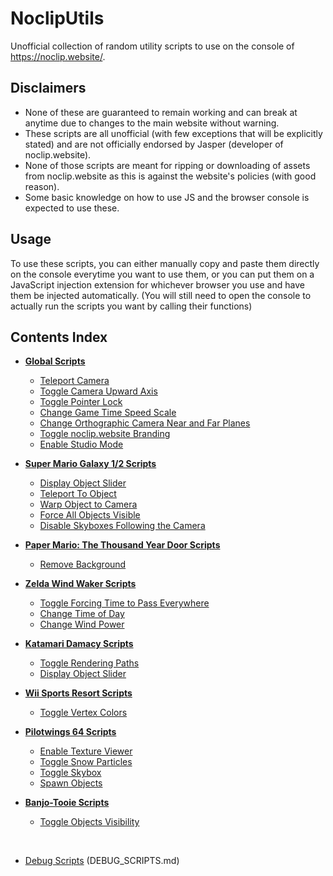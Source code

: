 # NoclipUtils
Unofficial collection of random utility scripts to use on the console of https://noclip.website/.

## Disclaimers
- None of these are guaranteed to remain working and can break at anytime due to changes to the main website without warning.
- These scripts are all unofficial (with few exceptions that will be explicitly stated) and are not officially endorsed by Jasper (developer of noclip.website).
- None of those scripts are meant for ripping or downloading of assets from noclip.website as this is against the website's policies (with good reason).
- Some basic knowledge on how to use JS and the browser console is expected to use these.

## Usage
To use these scripts, you can either manually copy and paste them directly on the console everytime you want to use them, or you can put them on a JavaScript injection extension for whichever browser you use and have them be injected automatically. (You will still need to open the console to actually run the scripts you want by calling their functions)

## Contents Index
- **[Global Scripts](https://github.com/jhmaster2000/NoclipUtils/blob/master/SCRIPTS.md#global-scripts)**
  - [Teleport Camera](https://github.com/jhmaster2000/NoclipUtils/blob/master/SCRIPTS.md#teleport-camera)
  - [Toggle Camera Upward Axis](https://github.com/jhmaster2000/NoclipUtils/blob/master/SCRIPTS.md#toggle-camera-upward-axis)
  - [Toggle Pointer Lock](https://github.com/jhmaster2000/NoclipUtils/blob/master/SCRIPTS.md#toggle-pointer-lock)
  - [Change Game Time Speed Scale](https://github.com/jhmaster2000/NoclipUtils/blob/master/SCRIPTS.md#change-game-time-speed-scale)
  - [Change Orthographic Camera Near and Far Planes](https://github.com/jhmaster2000/NoclipUtils/blob/master/SCRIPTS.md#change-orthographic-camera-near-and-far-planes)
  - [Toggle noclip.website Branding](https://github.com/jhmaster2000/NoclipUtils/blob/master/SCRIPTS.md#toggle-noclipwebsite-branding)
  - [Enable Studio Mode](https://github.com/jhmaster2000/NoclipUtils/blob/master/SCRIPTS.md#enable-studio-mode)

- **[Super Mario Galaxy 1/2 Scripts](https://github.com/jhmaster2000/NoclipUtils/blob/master/SCRIPTS.md#super-mario-galaxy-12-scripts)**
  - [Display Object Slider](https://github.com/jhmaster2000/NoclipUtils/blob/master/SCRIPTS.md#display-object-slider)
  - [Teleport To Object](https://github.com/jhmaster2000/NoclipUtils/blob/master/SCRIPTS.md#teleport-to-object)
  - [Warp Object to Camera](https://github.com/jhmaster2000/NoclipUtils/blob/master/SCRIPTS.md#warp-object-to-camera)
  - [Force All Objects Visible](https://github.com/jhmaster2000/NoclipUtils/blob/master/SCRIPTS.md#force-all-objects-visible)
  - [Disable Skyboxes Following the Camera](https://github.com/jhmaster2000/NoclipUtils/blob/master/SCRIPTS.md#disable-skyboxes-following-the-camera)

- **[Paper Mario: The Thousand Year Door Scripts](https://github.com/jhmaster2000/NoclipUtils/blob/master/SCRIPTS.md#paper-mario-the-thousand-year-door-scripts)**
  - [Remove Background](https://github.com/jhmaster2000/NoclipUtils/blob/master/SCRIPTS.md#remove-background)

- **[Zelda Wind Waker Scripts](https://github.com/jhmaster2000/NoclipUtils/blob/master/SCRIPTS.md#zelda-wind-waker-scripts)**
  - [Toggle Forcing Time to Pass Everywhere](https://github.com/jhmaster2000/NoclipUtils/blob/master/SCRIPTS.md#toggle-forcing-time-to-pass-everywhere)
  - [Change Time of Day](https://github.com/jhmaster2000/NoclipUtils/blob/master/SCRIPTS.md#change-time-of-day)
  - [Change Wind Power](https://github.com/jhmaster2000/NoclipUtils/blob/master/SCRIPTS.md#change-wind-power)

- **[Katamari Damacy Scripts](https://github.com/jhmaster2000/NoclipUtils/blob/master/SCRIPTS.md#katamari-damacy-scripts)**
  - [Toggle Rendering Paths](https://github.com/jhmaster2000/NoclipUtils/blob/master/SCRIPTS.md#toggle-rendering-paths)
  - [Display Object Slider](https://github.com/jhmaster2000/NoclipUtils/blob/master/SCRIPTS.md#display-object-slider-1)

- **[Wii Sports Resort Scripts](https://github.com/jhmaster2000/NoclipUtils/blob/master/SCRIPTS.md#wii-sports-resort-scripts)**
  - [Toggle Vertex Colors](https://github.com/jhmaster2000/NoclipUtils/blob/master/SCRIPTS.md#toggle-vertex-colors)

- **[Pilotwings 64 Scripts](https://github.com/jhmaster2000/NoclipUtils/blob/master/SCRIPTS.md#pilotwings-64-scripts)**
  - [Enable Texture Viewer](https://github.com/jhmaster2000/NoclipUtils/blob/master/SCRIPTS.md#enable-texture-viewer)
  - [Toggle Snow Particles](https://github.com/jhmaster2000/NoclipUtils/blob/master/SCRIPTS.md#toggle-snow-particles)
  - [Toggle Skybox](https://github.com/jhmaster2000/NoclipUtils/blob/master/SCRIPTS.md#toggle-skybox)
  - [Spawn Objects](https://github.com/jhmaster2000/NoclipUtils/blob/master/SCRIPTS.md#spawn-objects)

- **[Banjo-Tooie Scripts](https://github.com/jhmaster2000/NoclipUtils/blob/master/SCRIPTS.md#banjo-tooie-scripts)**
  - [Toggle Objects Visibility](https://github.com/jhmaster2000/NoclipUtils/blob/master/SCRIPTS.md#toggle-objects-visibility)

​
- [Debug Scripts](https://github.com/jhmaster2000/NoclipUtils/blob/master/DEBUG_SCRIPTS.md) (DEBUG_SCRIPTS.md)
